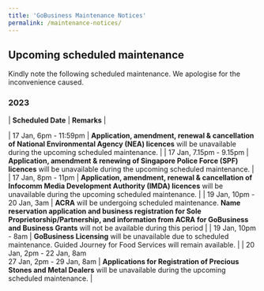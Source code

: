 ```yaml
---
title: 'GoBusiness Maintenance Notices'
permalink: /maintenance-notices/
---
```


## Upcoming scheduled maintenance

Kindly note the following scheduled maintenance. We apologise for the inconvenience caused.

### 2023 

| **Scheduled Date** | **Remarks** |  

| 17 Jan, 6pm - 11:59pm | **Application, amendment, renewal & cancellation of National Environmental Agency (NEA) licences** will be unavailable during the upcoming scheduled maintenance. | 
| 17 Jan, 7.15pm - 9.15pm | **Application, amendment & renewing of Singapore Police Force (SPF) licences** will be unavailable during the upcoming scheduled maintenance. | 
| 17 Jan, 8pm - 11pm | **Application, amendment, renewal & cancellation of Infocomm Media Development Authority (IMDA) licences** will be unavailable during the upcoming scheduled maintenance. | 
| 19 Jan, 10pm - 20 Jan, 3am | **ACRA** will be undergoing scheduled maintenance. **Name reservation application and business registration for Sole Proprietorship/Partnership, and information from ACRA for GoBusiness and Business Grants** will not be available during this period |
| 19 Jan, 10pm - 8am | **GoBusiness Licensing** will be unavailable due to scheduled maintenance. Guided Journey for Food Services will remain available. |
| 20 Jan, 2pm - 22 Jan, 8am<br>27 Jan, 2pm - 29 Jan, 8am | **Applications for Registration of Precious Stones and Metal Dealers** will be unavailable during the upcoming scheduled maintenance. | 


<script src="/jquery/jquery.min.js"></script>
<script src="/jquery/resize-tables.js"></script>
